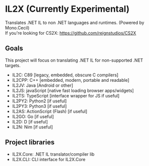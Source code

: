 # IL2X (Currently Experimental)
Translates .NET IL to non .NET languages and runtimes. (Powered by Mono.Cecil)<br>
If you're looking for CS2X: https://github.com/reignstudios/CS2X

## Goals
This project will focus on translating .NET IL for non-supported .NET targets.
* IL2C: C89 [legacy, embedded, obscure C compilers]
* IL2CPP: C++ [embedded, modern, portable and readable]
* IL2JV: Java [Android or other]
* IL2JS: javaScript [native fast loading browser apps/widgets]
* IL2TS: TypeScript [interface wrapper for JS if useful]
* IL2PY2: Python2 [if useful]
* IL2PY3: Python3 [if useful]
* IL2AS: ActionScript (Flash) [if useful]
* IL2GO: Go [if useful]
* IL2D: D [if useful]
* IL2N: Nim [if useful]

## Project libraries
* IL2X.Core: .NET IL translator/compiler lib
* IL2X.CLI: CLI interface for IL2X.Core